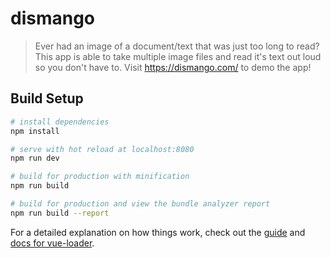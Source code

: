 # dismango

> Ever had an image of a document/text that was just too long to read? This app is able to take multiple image files and read it's text out loud so you don't have to. Visit https://dismango.com/ to demo the app!

## Build Setup

``` bash
# install dependencies
npm install

# serve with hot reload at localhost:8080
npm run dev

# build for production with minification
npm run build

# build for production and view the bundle analyzer report
npm run build --report
```

For a detailed explanation on how things work, check out the [guide](http://vuejs-templates.github.io/webpack/) and [docs for vue-loader](http://vuejs.github.io/vue-loader).
